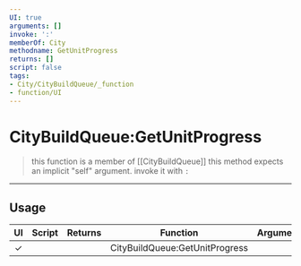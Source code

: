 ```yaml
---
UI: true
arguments: []
invoke: ':'
memberOf: City
methodname: GetUnitProgress
returns: []
script: false
tags:
- City/CityBuildQueue/_function
- function/UI
---
```

# CityBuildQueue:GetUnitProgress
> this function is a member of [[CityBuildQueue]]
> this method expects an implicit "self" argument. invoke it with `:`
-----
## Usage
|  UI | Script | Returns | Function | Arguments |
|:---:|:------:|-------:|:--------:|:---------|
|✓| ||CityBuildQueue:GetUnitProgress||
